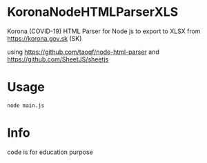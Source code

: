 # KoronaNodeHTMLParserXLS
Korona (COVID-19) HTML Parser for Node js to export to XLSX from https://korona.gov.sk (SK)

using https://github.com/taoqf/node-html-parser and https://github.com/SheetJS/sheetjs

# Usage

```
node main.js
```

# Info
code is for education purpose
